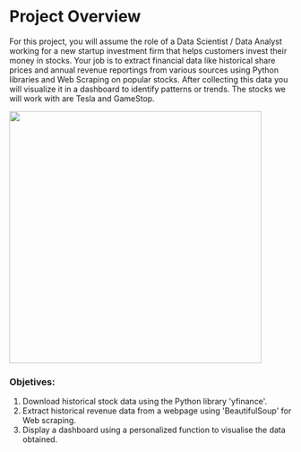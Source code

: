 # Project Overview

For this project, you will assume the role of a Data Scientist / Data Analyst working for a new startup investment firm that helps customers invest their money in stocks. Your job is to extract financial data like historical share prices and annual revenue reportings from various sources using Python libraries and Web Scraping on popular stocks. After collecting this data you will visualize it in a dashboard to identify patterns or trends. The stocks we will work with are Tesla and GameStop.

<img src="https://cdn.analyticsvidhya.com/wp-content/uploads/2021/02/92495stock-market-trends-what-causes-stock-prices-to-change.jpg" width="450">

### Objetives:
1. Download historical stock data using the Python library 'yfinance'.
2. Extract historical revenue data from a webpage using 'BeautifulSoup' for Web scraping.
3. Display a dashboard using a personalized function to visualise the data obtained.
